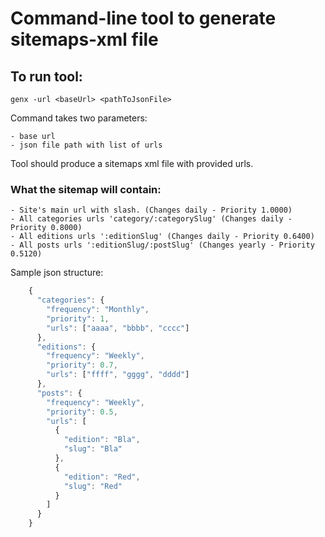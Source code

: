 # Command-line tool to generate sitemaps-xml file


## To run tool:

`genx -url <baseUrl> <pathToJsonFile>`

Command takes two parameters:

    - base url
    - json file path with list of urls
    
Tool should produce a sitemaps xml file with provided urls.

### What the sitemap will contain:

    - Site's main url with slash. (Changes daily - Priority 1.0000)
    - All categories urls 'category/:categorySlug' (Changes daily - Priority 0.8000)
    - All editions urls ':editionSlug' (Changes daily - Priority 0.6400)
    - All posts urls ':editionSlug/:postSlug' (Changes yearly - Priority 0.5120)

Sample json structure:

```javascript
    {
      "categories": {
        "frequency": "Monthly",
        "priority": 1,
        "urls": ["aaaa", "bbbb", "cccc"]
      },
      "editions": {
        "frequency": "Weekly",
        "priority": 0.7,
        "urls": ["ffff", "gggg", "dddd"]
      },
      "posts": {
        "frequency": "Weekly",
        "priority": 0.5,
        "urls": [
          {
            "edition": "Bla",
            "slug": "Bla"
          },
          {
            "edition": "Red",
            "slug": "Red"
          }
        ]
      }
    }
```
